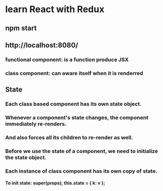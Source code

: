 # learn React with Redux

## npm start
## http://localhost:8080/

### functional component: is a function produce JSX

### class component: can aware itself when it is renderred

## State
### Each class based component has its own state object.
### Whenever a component's state changes, the component immediately re-renders.
### And also forces all its children to re-render as well.
### Before we use the state of a component, we need to initialize the state object.
### Each instance of class component has its own copy of state.
#### To init state: super(props); this.state = { k: v };